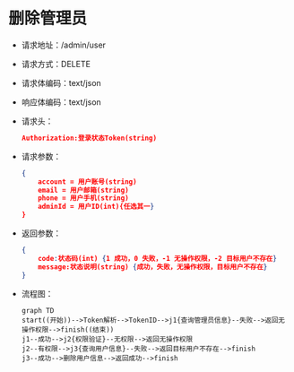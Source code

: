 # 删除管理员

- 请求地址：/admin/user

- 请求方式：DELETE

- 请求体编码：text/json

- 响应体编码：text/json

- 请求头：

  ```json
  Authorization:登录状态Token(string)
  ```

- 请求参数：

  ```json
  {
      account = 用户账号(string)
      email = 用户邮箱(string)
      phone = 用户手机(string)
      adminId = 用户ID(int){任选其一}
  }
  ```

- 返回参数：

  ```json
  {
      code:状态码(int) {1 成功，0 失败，-1 无操作权限，-2 目标用户不存在}
      message:状态说明(string) {成功，失败，无操作权限，目标用户不存在}
  }
  ```

- 流程图：

  ```mermaid
  graph TD
  start((开始))-->Token解析-->TokenID-->j1{查询管理员信息}--失败-->返回无操作权限-->finish((结束))
  j1--成功-->j2{权限验证}--无权限-->返回无操作权限
  j2--有权限-->j3{查询用户信息}--失败-->返回目标用户不存在-->finish
  j3--成功-->删除用户信息-->返回成功-->finish
  ```

  



